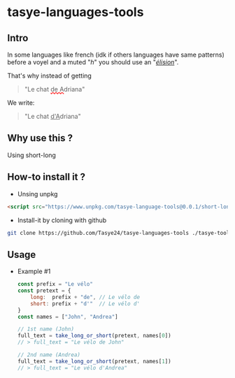 # tasye-languages-tools

## Intro
In some languages like french (idk if others languages have same patterns) before a voyel and a muted "*h*" you should use an "[*élision*](https://fr.wiktionary.org/wiki/%C3%A9lision)".

That's why instead of getting
> "Le chat <u style="text-decoration: #f00 wavy underline">de A</u>driana"

We write:
> "Le chat <u>d'A</u>driana"

## Why use this ?
Using short-long

## How-to install it ?
- Unsing unpkg
```html
<script src="https://www.unpkg.com/tasye-language-tools@0.0.1/short-long.min.js"></script>
```
- Install-it by cloning with github
```sh
git clone https://github.com/Tasye24/tasye-languages-tools ./tasye-tools/languages
```
## Usage
* Example #1
    ```js
    const prefix = "Le vélo"
    const pretext = {
        long:  prefix + "de", // Le vélo de
        short: prefix + "d'"  // Le vélo d'
    }
    const names = ["John", "Andrea"]

    // 1st name (John)
    full_text = take_long_or_short(pretext, names[0])
    // > full_text = "Le vélo de John"

    // 2nd name (Andrea)
    full_text = take_long_or_short(pretext, names[1])
    // > full_text = "Le vélo d'Andrea"
    ```